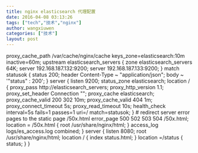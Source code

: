 ```yaml
---
title: nginx elasticsearch 代理配置
date: 2016-04-08 03:13:26
tags: ["tech","技术","nginx"]
author: wangxiuwen
categories: ["技术"]
layout: post
---
```





proxy_cache_path /var/cache/nginx/cache keys_zone=elasticsearch:10m inactive=60m;
upstream elasticsearch_servers {
    zone elasticsearch_servers 64K;
    server 192.168.187.132:9200;
    server 192.168.187.133:9200;
}
match statusok {
    status 200;
    header Content-Type ~ "application/json";
    body ~ '"status" : 200';
}
server {
    listen 9200;
    status_zone elasticsearch;
    location / {
        proxy_pass http://elasticsearch_servers;
        proxy_http_version 1.1;
        proxy_set_header Connection "";
        proxy_cache elasticsearch;
        proxy_cache_valid 200 302 10m;
        proxy_cache_valid 404 1m;
        proxy_connect_timeout 5s;
        proxy_read_timeout 10s;
        health_check interval=5s fails=1 passes=1 uri=/ match=statusok;
    }
    # redirect server error pages to the static page /50x.html
    error_page 500 502 503 504 /50x.html;
    location = /50x.html {
        root /usr/share/nginx/html;
    }
    access_log logs/es_access.log combined;
}
server {
    listen 8080;
    root /usr/share/nginx/html;
    location / {
        index status.html;
    }
    location =/status {
        status;
    }
}

